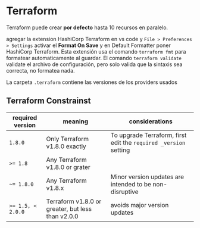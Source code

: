 # Terraform

Terraform puede crear **por defecto** hasta 10 recursos en paralelo.

agregar la extension HashiCorp Terraform en vs code y `File > Preferences > Settings` activar el **Format On Save** y en Default Formatter poner HashiCorp Terraform. Esta extensión usa el comando `terraform fmt` para formatear automaticamente al guardar. El comando `terraform validate` validate el archivo de configuración, pero solo valida que la sintaxis sea correcta, no formatea nada.

La carpeta `.terraform` contiene las versiones de los providers usados

## Terraform Constrainst

| required version  | meaning                                           | considerations                                                   |
| ----------------- | ------------------------------------------------- | ---------------------------------------------------------------- |
| `1.8.0`           | Only Terraform v1.8.0 exactly                     | To upgrade Terraform, first edit the `required _version` setting |
| `>= 1.8`          | Any Terraform v1.8.0 or grater                    |
| `~= 1.8.0`        | Any Terraform v1.8.x                              | Minor version updates are intended to be non-disruptive          |
| `>= 1.5, < 2.0.0` | Terraform v1.8.0 or greater, but less than v2.0.0 | avoids major version updates                                     |
